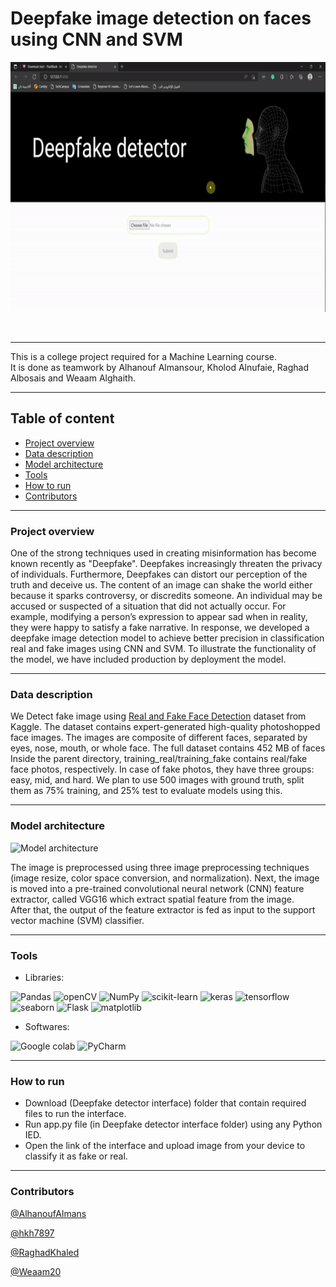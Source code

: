 # Deepfake image detection on faces using CNN and SVM

<div align="center">
<p>
<img src="ezgif.com-gif-maker (1).gif" width="700" height="400"/>
</p>
<br>
<div>
</div>
</div>


---
This is a college project required for a Machine Learning course.<br>
It is done as teamwork by Alhanouf Almansour, Kholod Alnufaie, Raghad Albosais and Weaam Alghaith.

---
## Table of content
* [Project overview](#project-overview)
* [Data description](#data-description)
* [Model architecture](#model-architecture)
* [Tools](#tools)
* [How to run](#how-to-run)
* [Contributors](#contributors)
---

### Project overview

One of the strong techniques used in creating misinformation has become known recently as "Deepfake". Deepfakes increasingly threaten the privacy of individuals. Furthermore, Deepfakes can distort our perception of the truth and deceive us. The content of an image can shake the world either because it sparks controversy, or discredits someone. An individual may be accused or suspected of a situation that did not actually occur. For example, modifying a person’s expression to appear sad when in reality, they were happy to satisfy a fake narrative. In response, we developed a deepfake image detection model to achieve better precision in classification real and fake images using CNN and SVM. To illustrate the functionality of the model, we have included production by deployment the model.

---

### Data description

We Detect fake image using [Real and Fake Face Detection](https://www.kaggle.com/datasets/ciplab/real-and-fake-face-detection) dataset from Kaggle.
The dataset contains expert-generated high-quality photoshopped face images. 
The images are composite of different faces, separated by eyes, nose, mouth, or whole face. 
The full dataset contains 452 MB of faces Inside the parent directory, training_real/training_fake contains real/fake face photos, respectively. 
In case of fake photos, they have three groups: easy, mid, and hard. We plan to use 500 images with ground truth, split them as 75% training, and 25% test to evaluate models using this.


---

### Model architecture

![Model architecture](https://user-images.githubusercontent.com/68460588/166117329-f3a011bc-9a74-479f-81bc-1d8247d12af7.jpg)

The image is preprocessed using three image preprocessing techniques (image resize, color space conversion, and normalization). 
Next, the image is moved into a pre-trained convolutional neural network (CNN) feature extractor, called VGG16 which extract spatial feature from the image.  
After that, the output of the feature extractor is fed as input to the support vector machine (SVM) classifier.

---

### Tools

- Libraries: 

![Pandas](https://img.shields.io/badge/pandas-330F63??style=flat&logo=pandas&logoColor=white)
![openCV](https://img.shields.io/badge/openCV-%23F7931E.svg??style=flat&logo=openCV&logoColor=black&color=9cf)
![NumPy](https://img.shields.io/badge/numpy-%23013243.svg??style=flat&logo=numpy&logoColor=white)
![scikit-learn](https://img.shields.io/badge/scikit--learn-%23F7931E.svg??style=flat&logo=scikit-learn&logoColor=white)
![keras](https://img.shields.io/badge/keras-%23000.svg??style=flat&logo=keras&logoColor=white&color=red)
![tensorflow](https://img.shields.io/badge/tensorflow-%23000.svg??style=flat&logo=tensorflow&logoColor=white&color=green)
![seaborn](https://img.shields.io/badge/seaborn-%2006600.svg??style=flat&color=blue)
![Flask](https://img.shields.io/badge/Flask-%233F4F75.svg??style=flat&logo=flask&logoColor=white)
![matplotlib](https://img.shields.io/badge/matplotlib-%233F4F75.svg??style=flat&&logo=matplotlib&color=yellow)


- Softwares: 

![Google colab](https://img.shields.io/badge/Googlel%20Colab-0078d7.svg??style=flat&logo=google-colab&logoColor=orang)
![PyCharm](https://img.shields.io/badge/PyCharm-%233F4F75.svg??style=flat&logo=pycharm&logoColor=white)

---

### How to run
-	Download (Deepfake detector interface) folder that contain required files to run the interface. 
-	Run app.py file (in Deepfake detector interface folder) using any Python IED. 
-	Open the link of the interface and upload image from your device to classify it as fake or real.


---

### Contributors

[@AlhanoufAlmans](https://github.com/AlhanoufAlmans)

[@hkh7897](https://github.com/hkh7897)

[@RaghadKhaled](https://github.com/RaghadKhaled)

[@Weaam20](https://github.com/Weaam20)
